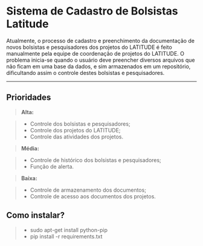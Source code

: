 Sistema de Cadastro de Bolsistas Latitude
==================================


Atualmente, o processo de cadastro e preenchimento da documentação de novos bolsistas e pesquisadores dos projetos do LATITUDE é feito manualmente pela equipe de coordenação de projetos do LATITUDE. O problema inicia-se quando o usuário deve preencher diversos arquivos que não ficam em uma base da dados, e sim armazenados em um repositório, dificultando assim o controle destes bolsistas e pesquisadores.

----------


Prioridades
-------------



> **Alta:**

> - Controle dos bolsistas e pesquisadores;
> - Controle dos projetos do LATITUDE;
> - Controle das atividades dos projetos.

> **Média:**

> - Controle de histórico dos bolsistas e pesquisadores;
> - Função de alerta.

> **Baixa:**

> - Controle de armazenamento dos documentos;
> - Controle de acesso aos documentos dos projetos.

Como instalar?
-------------

> - sudo apt-get install python-pip
> - pip install -r requirements.txt
